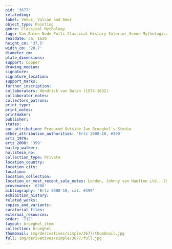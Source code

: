 ```yaml
---
pid: '3677'
relatedimg: 
label: Venus, Vulcan and Amor
object_type: Painting
genre: Classical Mythology
tags: Van_Balen Nude Putti Classical History Interior_Scene Mythological Flowers
realdate: ca. 1620
height_cm: '37.5'
width_cm: '28.7'
diameter_cm: 
plate_dimensions: 
support: Copper
drawing_medium: 
signature: 
signature_location: 
support_marks: 
further_inscription: 
collaborators: Hendrick van Balen (1575-1632)
collaborator_notes: 
collectors_patrons: 
print_type: 
print_notes: 
printmaker: 
publisher: 
states: 
our_attribution: Produced Outside Jan Brueghel's Studio
other_attribution_authorities: 'Ertz 2008-10, #399'
ertz_1979: 
ertz_2008: '399'
bailey_walker: 
hollstein_no: 
collection_type: Private
location_country: 
location_city: 
location: 
location_collection: 
location_or_most_recent_sale_notes: London, Johnny van Haeften Ltd., 2004
provenance: '6266'
bibliography: 'Ertz 2008-10, cat. #399'
exhibition_history: 
related_works: 
copies_and_variants: 
curatorial_files: 
external_resources: 
order: '712'
layout: brueghel_item
collection: brueghel
thumbnail: img/derivatives/simple/3677/thumbnail.jpg
full: img/derivatives/simple/3677/full.jpg
---
```

